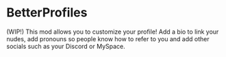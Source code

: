 # BetterProfiles

(WIP!) This mod allows you to customize your profile! Add a bio to link your nudes, add pronouns so people know how to refer to you and add other socials such as your Discord or MySpace.

